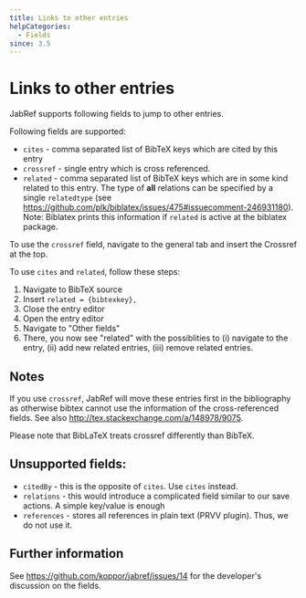 ```yaml
---
title: Links to other entries
helpCategories:
  - Fields
since: 3.5
---
```

# Links to other entries

JabRef supports following fields to jump to other entries.

Following fields are supported:

- `cites` - comma separated list of BibTeX keys which are cited by this entry
- `crossref` - single entry which is cross referenced.
- `related` - comma separated list of BibTeX keys which are in some kind related to this entry. The type of **all** relations can be specified by a single `relatedtype` (see https://github.com/plk/biblatex/issues/475#issuecomment-246931180). Note: Biblatex prints this information if `related` is active at the biblatex package.

To use the `crossref` field, navigate to the general tab and insert the Crossref at the top.

To use `cites` and `related`, follow these steps:

1. Navigate to BibTeX source
2. Insert `related = {bibtexkey},`
3. Close the entry editor
4. Open the entry editor
5. Navigate to "Other fields"
6. There, you now see "related" with the possiblities to (i) navigate to the entry, (ii) add new related entries, (iii) remove related entries.

## Notes

If you use `crossref`, JabRef will move these entries first in the bibliography as otherwise bibtex cannot use the information of the cross-referenced fields. See also <http://tex.stackexchange.com/a/148978/9075>.

Please note that BibLaTeX treats crossref differently than BibTeX.

## Unsupported fields:

- `citedBy` - this is the opposite of `cites`. Use `cites` instead.
- `relations` - this would introduce a complicated field similar to our save actions. A simple key/value is enough
- `references` - stores all references in plain text (PRVV plugin). Thus, we do not use it.

## Further information

See <https://github.com/koppor/jabref/issues/14> for the developer's discussion on the fields.